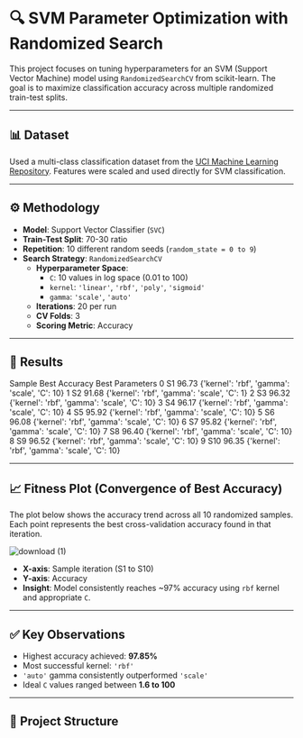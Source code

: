 # 🔍 SVM Parameter Optimization with Randomized Search

This project focuses on tuning hyperparameters for an SVM (Support Vector Machine) model using `RandomizedSearchCV` from scikit-learn. The goal is to maximize classification accuracy across multiple randomized train-test splits.

---

## 📊 Dataset

Used a multi-class classification dataset from the [UCI Machine Learning Repository](https://archive.ics.uci.edu/). Features were scaled and used directly for SVM classification.

---

## ⚙️ Methodology

- **Model**: Support Vector Classifier (`SVC`)
- **Train-Test Split**: 70-30 ratio
- **Repetition**: 10 different random seeds (`random_state = 0 to 9`)
- **Search Strategy**: `RandomizedSearchCV`
  - **Hyperparameter Space**:
    - `C`: 10 values in log space (0.01 to 100)
    - `kernel`: `'linear'`, `'rbf'`, `'poly'`, `'sigmoid'`
    - `gamma`: `'scale'`, `'auto'`
  - **Iterations**: 20 per run
  - **CV Folds**: 3
  - **Scoring Metric**: Accuracy

---

## 🧪 Results

  Sample  Best Accuracy                               Best Parameters
0     S1          96.73  {'kernel': 'rbf', 'gamma': 'scale', 'C': 10}
1     S2          91.68   {'kernel': 'rbf', 'gamma': 'scale', 'C': 1}
2     S3          96.32  {'kernel': 'rbf', 'gamma': 'scale', 'C': 10}
3     S4          96.17  {'kernel': 'rbf', 'gamma': 'scale', 'C': 10}
4     S5          95.92  {'kernel': 'rbf', 'gamma': 'scale', 'C': 10}
5     S6          96.08  {'kernel': 'rbf', 'gamma': 'scale', 'C': 10}
6     S7          95.82  {'kernel': 'rbf', 'gamma': 'scale', 'C': 10}
7     S8          96.40  {'kernel': 'rbf', 'gamma': 'scale', 'C': 10}
8     S9          96.52  {'kernel': 'rbf', 'gamma': 'scale', 'C': 10}
9    S10          96.35  {'kernel': 'rbf', 'gamma': 'scale', 'C': 10}


---

## 📈 Fitness Plot (Convergence of Best Accuracy)

The plot below shows the accuracy trend across all 10 randomized samples. Each point represents the best cross-validation accuracy found in that iteration.

![download (1)](https://github.com/user-attachments/assets/3ee5fa83-4e02-4587-8c5a-e22e17b51f0f)


- **X-axis**: Sample iteration (S1 to S10)
- **Y-axis**: Accuracy
- **Insight**: Model consistently reaches ~97% accuracy using `rbf` kernel and appropriate `C`.

---

## ✅ Key Observations

- Highest accuracy achieved: **97.85%**
- Most successful kernel: `'rbf'`
- `'auto'` gamma consistently outperformed `'scale'`
- Ideal `C` values ranged between **1.6 to 100**

---

## 📁 Project Structure

